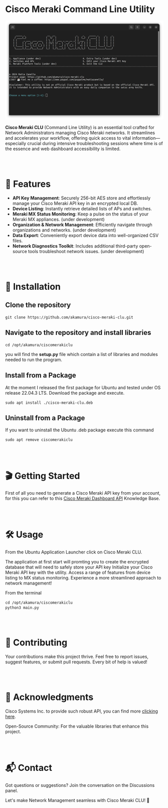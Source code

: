 # Cisco Meraki Command Line Utility

![Cisco Meraki CLU Screenshot](Preview.png)

**Cisco Meraki CLU** (Command Line Utility) is an essential tool crafted for Network Administrators managing Cisco Meraki networks. It streamlines and accelerates your workflow, offering quick access to vital information—especially crucial during intensive troubleshooting sessions where time is of the essence and web dashboard accessibility is limited.

<br><br>
# 🌟 Features

- **API Key Management**: Securely 256-bit AES store and effortlessly manage your Cisco Meraki API key in an encrypted local DB.
- **Device Listing**: Instantly retrieve detailed lists of APs and switches.
- **Meraki MX Status Monitoring**: Keep a pulse on the status of your Meraki MX appliances. (under development)
- **Organization & Network Management**: Efficiently navigate through organizations and networks. (under development)
- **Data Export**: Conveniently export device data into well-organized CSV files.
- **Network Diagnostics Toolkit**: Includes additional third-party open-source tools troubleshoot network issues. (under development)

<br><br>
# 🚀 Installation


## Clone the repository
    git clone https://github.com/akamura/cisco-meraki-clu.git

## Navigate to the repository and install libraries
    cd /opt/akamura/ciscomerakiclu

you will find the **setup.py** file which contain a list of libraries and modules needed to run the program.


## Install from a Package
At the moment I released the first package for Ubuntu and tested under OS release 22.04.3 LTS.
Download the package and execute.

    sudo apt install ./cisco-meraki-clu.deb

## Uninstall from a Package
If you want to uninstall the Ubuntu .deb package execute this command

    sudo apt remove ciscomerakiclu


<br><br>
# 🎬 Getting Started
First of all you need to generate a Cisco Meraki API key from your account, for this you can refer to this [Cisco Meraki Dashboard API](https://documentation.meraki.com/General_Administration/Other_Topics/Cisco_Meraki_Dashboard_API) Knowledge Base.


<br><br>
# 🛠 Usage
From the Ubuntu Application Launcher click on Cisco Meraki CLU.

The application at first start will promting you to create the encrypted database that will need to safely store your API key
Initialize your Cisco Meraki API key with the utility.
Access a range of features from device listing to MX status monitoring.
Experience a more streamlined approach to network management!

From the terminal

    cd /opt/akamura/ciscomerakiclu
    python3 main.py


<br><br>
# 👐 Contributing
Your contributions make this project thrive. Feel free to report issues, suggest features, or submit pull requests.
Every bit of help is valued!


<br><br>
# 💖 Acknowledgments
Cisco Systems Inc. to provide such robust API, you can find more [clicking here](https://developer.cisco.com/meraki/).

Open-Source Community: For the valuable libraries that enhance this project.

<br><br>
# 📬 Contact
Got questions or suggestions? Join the conversation on the Discussions panel.

Let's make Network Management seamless with Cisco Meraki CLU! 🚀